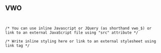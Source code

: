 ##  VWO

<pre><code class="html">

/* You can use inline Javascript or JQuery (as shorthand vwo_$) or link to an external JavaScript file using "src" attribute */

/* Write inline styling here or link to an external stylesheet using link tag */

</code></pre>
